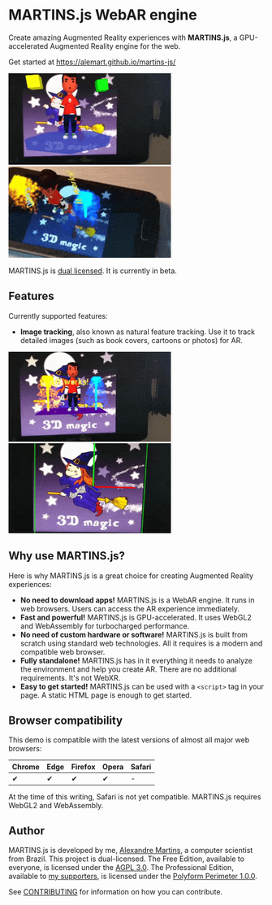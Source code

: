 # MARTINS.js WebAR engine

Create amazing Augmented Reality experiences with **MARTINS.js**, a GPU-accelerated Augmented Reality engine for the web.

Get started at <https://alemart.github.io/martins-js/>

![WebAR demo](docs/img/demo-cool3.gif) ![WebAR demo](docs/img/splash.gif)

MARTINS.js is [dual licensed](#author). It is currently in beta.

## Features

Currently supported features:

* **Image tracking**, also known as natural feature tracking. Use it to track detailed images (such as book covers, cartoons or photos) for AR.

![WebAR demo](docs/img/demo-aframe.gif) ![WebAR demo](docs/img/demo-hello.gif)

## Why use MARTINS.js?

Here is why MARTINS.js is a great choice for creating Augmented Reality experiences:

* **No need to download apps!** MARTINS.js is a WebAR engine. It runs in web browsers. Users can access the AR experience immediately.
* **Fast and powerful!** MARTINS.js is GPU-accelerated. It uses WebGL2 and WebAssembly for turbocharged performance.
* **No need of custom hardware or software!** MARTINS.js is built from scratch using standard web technologies. All it requires is a modern and compatible web browser.
* **Fully standalone!** MARTINS.js has in it everything it needs to analyze the environment and help you create AR. There are no additional requirements. It's not WebXR.
* **Easy to get started!** MARTINS.js can be used with a `<script>` tag in your page. A static HTML page is enough to get started.

## Browser compatibility

This demo is compatible with the latest versions of almost all major web browsers:

| Chrome | Edge | Firefox | Opera | Safari |
| ------ | ---- | ------- | ----- | ------ |
| ✔      | ✔    | ✔       | ✔     | -      |

At the time of this writing, Safari is not yet compatible. MARTINS.js requires WebGL2 and WebAssembly.

## Author

MARTINS.js is developed by me, [Alexandre Martins](https://github.com/alemart), a computer scientist from Brazil. This project is dual-licensed. The Free Edition, available to everyone, is licensed under the [AGPL 3.0](docs/license/agpl-3.0.md). The Professional Edition, available to [my supporters](https://alemart.github.io/martins-js/support-my-work/), is licensed under the [Polyform Perimeter 1.0.0](docs/license/PolyForm-Perimeter-1.0.0-1.md).

See [CONTRIBUTING](CONTRIBUTING.md) for information on how you can contribute.